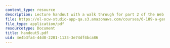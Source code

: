 ```yaml
---
content_type: resource
description: Lecture handout with a walk through for part 2 of the Web indexer lab.
file: https://ol-ocw-studio-app-qa.s3.amazonaws.com/courses/6-189-a-gentle-introduction-to-programming-using-python-january-iap-2008/4e4b3fa444d8220111333e74df4bca86_handout5.pdf
file_type: application/pdf
resourcetype: Document
title: handout5.pdf
uid: 4e4b3fa4-44d8-2201-1133-3e74df4bca86
---
```

